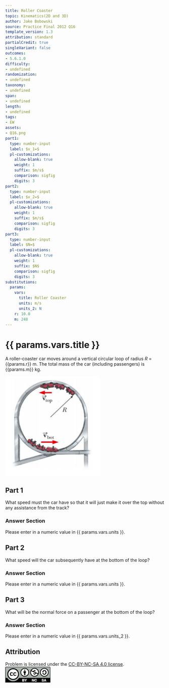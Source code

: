 ```yaml
---
title: Roller Coaster
topic: Kinematics(2D and 3D)
author: Jake Bobowski
source: Practice Final 2012 Q16
template_version: 1.3
attribution: standard
partialCredit: true
singleVariant: false
outcomes:
- 5.6.1.0
difficulty:
- undefined
randomization:
- undefined
taxonomy:
- undefined
span:
- undefined
length:
- undefined
tags:
- EW
assets:
- Q16.png
part1:
  type: number-input
  label: $v_1=$
  pl-customizations:
    allow-blank: true
    weight: 1
    suffix: $m/s$
    comparison: sigfig
    digits: 3
part2:
  type: number-input
  label: $v_2=$
  pl-customizations:
    allow-blank: true
    weight: 1
    suffix: $m/s$
    comparison: sigfig
    digits: 3
part3:
  type: number-input
  label: $N=$
  pl-customizations:
    allow-blank: true
    weight: 1
    suffix: $N$
    comparison: sigfig
    digits: 3
substitutions:
  params:
    vars:
      title: Roller Coaster
      units: m/s
      units_2: N
    r: 10.0
    m: 248
---
```

# {{ params.vars.title }}
A roller-coaster car moves around a vertical circular loop of radius $R$ = {{params.r}} m.
The total mass of the car (including passengers) is {{params.m}} kg.

<img src="Q16.png" width=300>

## Part 1

What speed must the car have so that it will just make it over the top without any assistance from the track?

### Answer Section

Please enter in a numeric value in {{ params.vars.units }}.

## Part 2

What speed will the car subsequently have at the bottom of the loop?

### Answer Section

Please enter in a numeric value in {{ params.vars.units }}.

## Part 3

What will be the normal force on a passenger at the bottom of the loop?

### Answer Section

Please enter in a numeric value in {{ params.vars.units_2 }}.

## Attribution

Problem is licensed under the [CC-BY-NC-SA 4.0 license](https://creativecommons.org/licenses/by-nc-sa/4.0/).<br> ![The Creative Commons 4.0 license requiring attribution-BY, non-commercial-NC, and share-alike-SA license.](https://raw.githubusercontent.com/firasm/bits/master/by-nc-sa.png)